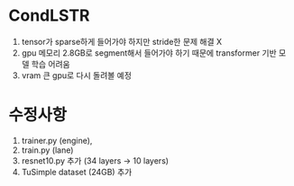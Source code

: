 # CondLSTR

1. tensor가 sparse하게 들어가야 하지만 stride한 문제 해결 X
2. gpu 메모리 2.8GB로 segment해서 들어가야 하기 때문에 transformer 기반 모델 학습 어려움
3. vram 큰 gpu로 다시 돌려볼 예정

# 수정사항

1. trainer.py (engine),
2. train.py (lane)
3. resnet10.py 추가 (34 layers -> 10 layers)
4. TuSimple dataset (24GB) 추가

